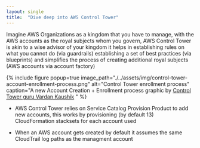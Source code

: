 ```yaml
---
layout: single
title:  "Dive deep into AWS Control Tower"
---
```


Imagine AWS Organizations as a kingdom that you have to manage, with the AWS accounts as the royal subjects whom you govern, AWS Control Tower is akin to a wise advisor of your kingdom it helps in establishing rules on what you cannot do (via guardrails) establishing a set of best practices (via blueprints) and simplifies the process of creating additional royal subjects (AWS accounts via account factory)

{% include figure popup=true image_path="./../assets/img/control-tower-account-enrollment-process.png" alt="Control Tower enrollment process" caption="A new Account Creation + Enrollment process graphic by [Control Tower guru Vardan Kaushik](https://www.linkedin.com/in/vardankaushik)
" %}

- AWS Control Tower relies on Service Catalog Provision Product to add new accounts, this works by provisioning (by default 13) CloudFormation stacksets for each account used

- When an AWS account gets created by default it assumes the same CloudTrail log paths as the managment account
